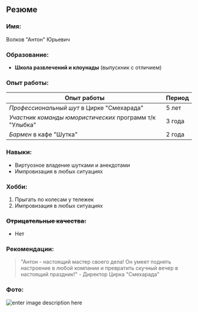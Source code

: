 ## Резюме
### Имя:
Волков "Антон" Юрьевич
### Образование:
- **Школа развлечений и клоунады** (выпускник с отличием)
 ### Опыт работы:
|Опыт работы                          |Период                         |
|-------------------------------|-----------------------------|
|*Профессиональный шут* в Цирке "Смехарада"            |5 лет            |
|*Участник команды юмористических* программ т/к "Улыбка"            |3 года            |
|*Бармен* в кафе "Шутка"|2 года|

### Навыки:
- Виртуозное владение шутками и анекдотами
- Импровизация в любых ситуациях

### Хобби:
 1. Прыгать по колесам у тележек
 2.  Импровизация в любых ситуациях

### ~~Отрицательные качества:~~
- Нет
### Рекомендации:
> "Антон - настоящий мастер своего дела! Он умеет поднять настроение в любой компании и превратить скучный вечер в настоящий праздник!" - Директор Цирка "Смехарада"

### Фото:
![enter image description here](https://gas-kvas.com/grafic/uploads/posts/2023-09/1695814482_gas-kvas-com-p-kartinki-spanch-bob-16.jpg)